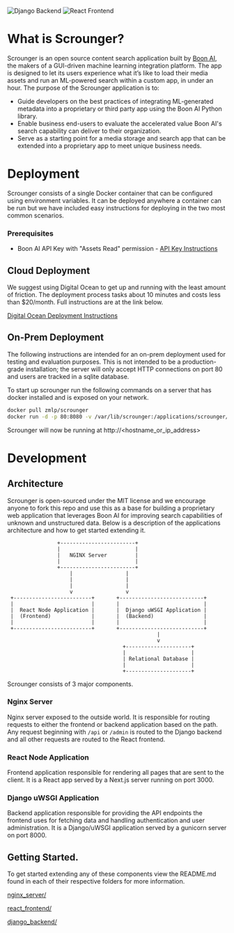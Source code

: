 ![Django Backend](https://github.com/Zorroa/scrounger/workflows/Django%20Backend/badge.svg) ![React Frontend](https://github.com/Zorroa/scrounger/workflows/React%20Frontend/badge.svg)
# What is Scrounger?

Scrounger is an open source content search application built by [Boon AI](https://zorroa.com), the makers of a GUI-driven machine learning integration platform. The app is designed to let its users experience what it’s like to load their media assets and run an ML-powered  search within a custom app, in under an hour.
The purpose of the Scrounger application is to:
- Guide developers on the best practices of integrating ML-generated metadata into a proprietary or third party app using the Boon AI Python library.
- Enable business end-users to evaluate the accelerated value Boon AI's search capability can deliver to their organization.
- Serve as a starting point for a media storage and search app that can be extended into a proprietary app to meet unique business needs.

# Deployment
Scrounger consists of a single Docker container that can be configured using environment 
variables. It can be deployed anywhere a container can be run but we have included easy 
instructions for deploying in the two most common scenarios.

### Prerequisites
- Boon AI API Key with "Assets Read" permission - [API Key Instructions](https://zorroa.gitbook.io/zmlp/getting-started/quick-start/python-zvi-client#get-api-key) 

## Cloud Deployment
We suggest using Digital Ocean to get up and running with the 
least amount of friction. The deployment process tasks about 10 minutes and costs less
than $20/month. Full instructions are at the link below.

[Digital Ocean Deployment Instructions](https://zorroa.gitbook.io/scrounger/)

## On-Prem Deployment
The following instructions are intended for an on-prem deployment used for testing and 
evaluation purposes. This is not intended to be a production-grade installation; the 
server will only accept HTTP connections on port 80 and users are tracked in a sqlite 
database.

To start up scrounger run the following commands on a server that has docker installed and
is exposed on your network.

```bash
docker pull zmlp/scrounger
docker run -d -p 80:8080 -v /var/lib/scrounger:/applications/scrounger/django_backend/scrounger/sqlite -e ZMLP_API_KEY='<ZMLP_API_KEY>' zmlp/scrounger
```

Scrounger will now be running at http://<hostname_or_ip_address>

# Development

## Architecture

Scrounger is open-sourced under the MIT license and we encourage anyone to fork this repo and
use this as a base for building a proprietary web application that leverages Boon AI for 
improving search capabilities of unknown and unstructured data. Below is a description of the
applications architecture and how to get started extending it.




                    +------------------------+
                    |                        |
                    |   NGINX Server         |
                    |                        |
                    +------------------------+
                        |                 |
                        |                 |
                        |                 |
                        v                 v
     +-------------------------+       +---------------------------+
     |                         |       |                           |
     |  React Node Application |       |  Django uWSGI Application |
     |  (Frontend)             |       |  (Backend)                |
     |                         |       |                           |
     +-------------------------+       +---------------------------+
                                                    |
                                                    v
                                         +---------------------+
                                         |                     |
                                         | Relational Database |
                                         |                     |
                                         +---------------------+




Scrounger consists of 3 major components.

### Nginx Server
Nginx server exposed to the outside world. It is responsible for routing
requests to either the frontend or backend application based on the path. Any request beginning
with `/api` or `/admin` is routed to the Django backend and all other requests are routed to 
the React frontend.

### React Node Application
Frontend application responsible for rendering
all pages that are sent to the client. It is a React app served by a Next.js server
running on port 3000.

### Django uWSGI Application
Backend application responsible for providing the API
endpoints the frontend uses for fetching data and handling authentication and user administration. 
It is a Django/uWSGI application served by a gunicorn server on port 8000.

## Getting Started.
To get started extending any of these components view the README.md found in each of their 
respective folders for more information.

[nginx_server/](https://github.com/Zorroa/scrounger/tree/main/nginx_server)

[react_frontend/](https://github.com/Zorroa/scrounger/tree/main/react_frontend)

[django_backend/](https://github.com/Zorroa/scrounger/tree/main/django_backend)
